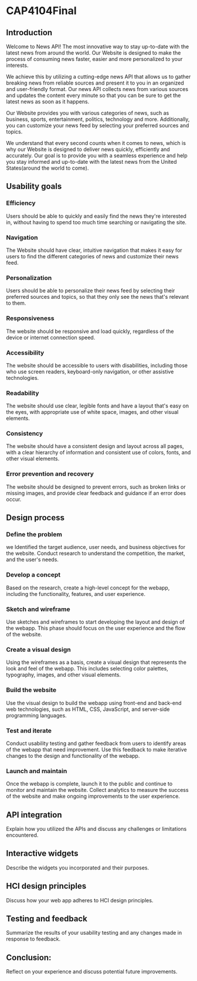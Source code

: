# CAP4104Final


## Introduction
Welcome to News API! The most innovative way to stay up-to-date with the latest news from around the world. Our Website is designed to make the process of consuming news faster, easier and more personalized to your interests.

We achieve this by utilizing a cutting-edge news API that allows us to gather breaking news from reliable sources and present it to you in an organized and user-friendly format. Our news API collects news from various sources and updates the content every minute so that you can be sure to get the latest news as soon as it happens.

Our Website provides you with various categories of news, such as business, sports, entertainment, politics, technology and more. Additionally, you can customize your news feed by selecting your preferred sources and topics.

We understand that every second counts when it comes to news, which is why our Website is designed to deliver news quickly, efficiently and accurately. Our goal is to provide you with a seamless experience and help you stay informed and up-to-date with the latest news from the United States(around the world to come).

## Usability goals
### Efficiency
Users should be able to quickly and easily find the news they're interested in, without having to spend too much time searching or navigating the site.

### Navigation
The Website should have clear, intuitive navigation that makes it easy for users to find the different categories of news and customize their news feed.

### Personalization
Users should be able to personalize their news feed by selecting their preferred sources and topics, so that they only see the news that's relevant to them.

### Responsiveness
The website should be responsive and load quickly, regardless of the device or internet connection speed.

### Accessibility
The website should be accessible to users with disabilities, including those who use screen readers, keyboard-only navigation, or other assistive technologies.

### Readability
The website should use clear, legible fonts and have a layout that's easy on the eyes, with appropriate use of white space, images, and other visual elements.

### Consistency
The website should have a consistent design and layout across all pages, with a clear hierarchy of information and consistent use of colors, fonts, and other visual elements.

### Error prevention and recovery
The website should be designed to prevent errors, such as broken links or missing images, and provide clear feedback and guidance if an error does occur.

## Design process
### Define the problem 
we Identified the target audience, user needs, and business objectives for the website. Conduct research to understand the competition, the market, and the user's needs.

### Develop a concept
Based on the research, create a high-level concept for the webapp, including the functionality, features, and user experience.

### Sketch and wireframe
Use sketches and wireframes to start developing the layout and design of the webapp. This phase should focus on the user experience and the flow of the website.

### Create a visual design
Using the wireframes as a basis, create a visual design that represents the look and feel of the webapp. This includes selecting color palettes, typography, images, and other visual elements.

### Build the website
Use the visual design to build the webapp using front-end and back-end web technologies, such as HTML, CSS, JavaScript, and server-side programming languages.

### Test and iterate
Conduct usability testing and gather feedback from users to identify areas of the webapp that need improvement. Use this feedback to make iterative changes to the design and functionality of the webapp.

### Launch and maintain
Once the webapp is complete, launch it to the public and continue to monitor and maintain the website. Collect analytics to measure the success of the website and make ongoing improvements to the user experience.

## API integration
Explain how you utilized the APIs and discuss any challenges or limitations encountered.

## Interactive widgets
Describe the widgets you incorporated and their purposes.

## HCI design principles
Discuss how your web app adheres to HCI design principles.

## Testing and feedback
Summarize the results of your usability testing and any changes made in response to feedback.

## Conclusion: 
Reflect on your experience and discuss potential future improvements.
